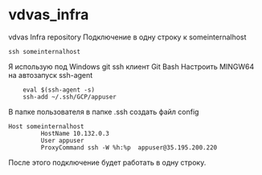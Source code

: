 # vdvas_infra
vdvas Infra repository
Подключение в одну строку к someinternalhost
```
ssh someinternalhost
```
Я использую под Windows git ssh клиент Git Bash
Настроить MINGW64 на автозапуск ssh-agent
```
    eval $(ssh-agent -s)
    ssh-add ~/.ssh/GCP/appuser
```

В папке пользователя в папке .ssh создать файл config
```
Host someinternalhost
         HostName 10.132.0.3
         User appuser
         ProxyCommand ssh -W %h:%p  appuser@35.195.200.220
```
После этого подключение будет работать в одну строку.
     
